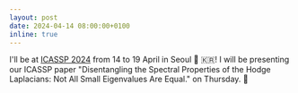 ```yaml
---
layout: post
date: 2024-04-14 08:00:00+0100
inline: true
---
```


I'll be at <a href='https://2024.ieeeicassp.org'>ICASSP 2024</a> from 14 to 19 April in Seoul :cherry_blossom: :kr:! I will be presenting our ICASSP paper "Disentangling the Spectral Properties of the Hodge Laplacians: Not All Small Eigenvalues Are Equal." on Thursday. :tada: